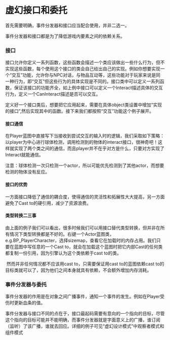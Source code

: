 # 虚幻接口和委托

首先需要明确，事件分发器和接口应当配合使用，并非二选一。

事件分发器和接口都是为了降低游戏内要素之间的依赖关系。

### 接口

​	接口允许你定义一系列函数，这些函数会描述一个类应该做出一些什么行为，但不实现这些函数，每个使用这个接口的类会自己给出自己的实现。例如你想要实现一个“交互”功能，允许你与NPC对话，与物品互动等，这些功能对于玩家来说是同一种行为，即“交互”但这些行为的具体实现是不同的。接口类中可以定义一系列函数，保证该接口的功能齐全，如上例中接口可以定义一个Interact描述具体的交互行为，定义一个CanInteract描述是否可以交互。

​	定义好一个接口类后，想要把它应用起来，需要在具体object类设置中增加“实现的接口”,然后实现其中的函数。接下来我们都按照“交互”功能这个例子展开。

#### 接口通信

​	在Player蓝图中直接写下当接收到尝试交互的输入时的逻辑，我们采取如下策略：以player为中心进行球体检测，调用检测到的物体的interact接口，很神奇吧！这样就实现了两个类之间的通信，而且player并不在乎对方是什么，只要对方实现了Interact就能通信。

注意：球体检测一次只检测一个actor，所以可能优先检测到了其他actor，而想要检测的物体没有反应。

#### 接口的优势

​	一方面接口降低了通信的耦合度，使得通信的灵活性和拓展性大大提高，另一方面避免了Cast to的硬引用，减少了资源浪费。

#### 类型转换二三事

​	由上面的例子我们可以看出，很多时候我们可以用接口替代类型转换，但并非在所有情况下类型转换都是不好的。右键一个Actor蓝图类，e.g.BP_PlayerCharacter，选择sizemap，查看它在加载时的内存占用。我们只要在蓝图中写任意的一个Cast to，就会在加载这个蓝图时把它内部Cast的任何类都复制一份引用，因为引擎认为这个类依赖于cast to的类。

​	然而并非任何情况都不应该用cast to，只需要保证用cast to的蓝图依赖cast to的目标类就可以了，因为他们之间本身就具有依赖，不会额外增加内存消耗。



### 事件分发器与委托

​	事件分发器的作用是在对象之间广播事件，通知一个事件的发生。例如在Player受伤时更新血条的值。

​	事件分发器与接口不同的点在于，接口最起码需要有意向的一个指向的目标，尽管这个指向的目标可能并不能明确，而事件分发器就是字面意义上的广播，谁订阅（监听）了该广播，谁就去回应。详细的例子可见“虚幻设计模式”中观察者模式和组件模式